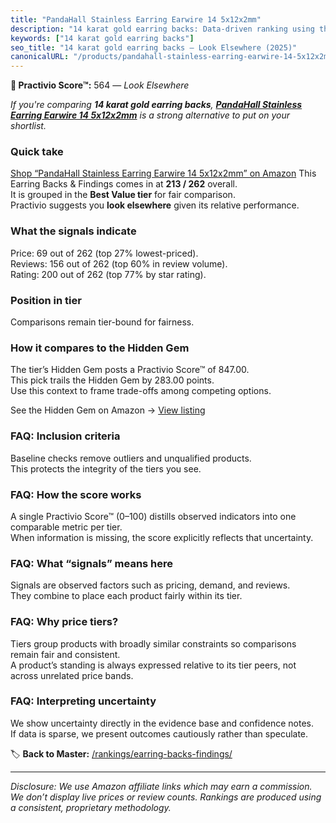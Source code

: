 ```yaml
---
title: "PandaHall Stainless Earring Earwire 14 5x12x2mm"
description: "14 karat gold earring backs: Data-driven ranking using the Practivio Score™. Positioned by quality, value, demand, findability, momentum."
keywords: ["14 karat gold earring backs"]
seo_title: "14 karat gold earring backs — Look Elsewhere (2025)"
canonicalURL: "/products/pandahall-stainless-earring-earwire-14-5x12x2mm-B07FYX3Q8M/"
---
```


**🚫 Practivio Score™:** 564 — _Look Elsewhere_


*If you're comparing **14 karat gold earring backs**, **[PandaHall Stainless Earring Earwire 14 5x12x2mm](https://www.amazon.com/dp/B07FYX3Q8M?tag=practivio-20)** is a strong alternative to put on your shortlist.*
### Quick take
[Shop “PandaHall Stainless Earring Earwire 14 5x12x2mm” on Amazon](https://www.amazon.com/dp/B07FYX3Q8M?tag=practivio-20)
This Earring Backs & Findings comes in at **213 / 262** overall.  
It is grouped in the **Best Value tier** for fair comparison.  
Practivio suggests you **look elsewhere** given its relative performance.

### What the signals indicate
Price: 69 out of 262 (top 27% lowest-priced).  
Reviews: 156 out of 262 (top 60% in review volume).  
Rating: 200 out of 262 (top 77% by star rating).  

### Position in tier
Comparisons remain tier-bound for fairness.

### How it compares to the Hidden Gem
The tier’s Hidden Gem posts a Practivio Score™ of 847.00.  
This pick trails the Hidden Gem by 283.00 points.  
Use this context to frame trade-offs among competing options.  

See the Hidden Gem on Amazon → [View listing](https://www.amazon.com/dp/B088X15S9T?tag=practivio-20)

### FAQ: Inclusion criteria
Baseline checks remove outliers and unqualified products.  
This protects the integrity of the tiers you see.

### FAQ: How the score works
A single Practivio Score™ (0–100) distills observed indicators into one comparable metric per tier.  
When information is missing, the score explicitly reflects that uncertainty.

### FAQ: What “signals” means here
Signals are observed factors such as pricing, demand, and reviews.  
They combine to place each product fairly within its tier.

### FAQ: Why price tiers?
Tiers group products with broadly similar constraints so comparisons remain fair and consistent.  
A product’s standing is always expressed relative to its tier peers, not across unrelated price bands.

### FAQ: Interpreting uncertainty
We show uncertainty directly in the evidence base and confidence notes.  
If data is sparse, we present outcomes cautiously rather than speculate.


🏷️ **Back to Master:** [/rankings/earring-backs-findings/](/rankings/earring-backs-findings/)

---
_Disclosure: We use Amazon affiliate links which may earn a commission. We don’t display live prices or review counts. Rankings are produced using a consistent, proprietary methodology._
